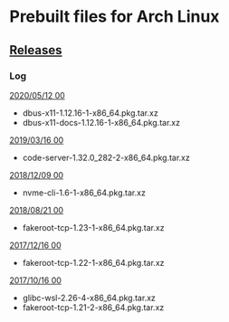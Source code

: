 # Prebuilt files for Arch Linux

## [Releases](https://github.com/yuk7/arch-prebuilt/releases/)

### Log
[2020/05/12 00](https://github.com/yuk7/arch-prebuilt/releases/tag/20051200)
* dbus-x11-1.12.16-1-x86_64.pkg.tar.xz
* dbus-x11-docs-1.12.16-1-x86_64.pkg.tar.xz


[2019/03/16 00](https://github.com/yuk7/arch-prebuilt/releases/tag/19031600)
* code-server-1.32.0_282-2-x86_64.pkg.tar.xz

[2018/12/09 00](https://github.com/yuk7/arch-prebuilt/releases/tag/18120900)
* nvme-cli-1.6-1-x86_64.pkg.tar.xz

[2018/08/21 00](https://github.com/yuk7/arch-prebuilt/releases/tag/18082100)
* fakeroot-tcp-1.23-1-x86_64.pkg.tar.xz

[2017/12/16 00](https://github.com/yuk7/arch-prebuilt/releases/tag/17121600)
* fakeroot-tcp-1.22-1-x86_64.pkg.tar.xz

[2017/10/16 00](https://github.com/yuk7/arch-prebuilt/releases/tag/17101600)
* glibc-wsl-2.26-4-x86_64.pkg.tar.xz
* fakeroot-tcp-1.21-2-x86_64.pkg.tar.xz
